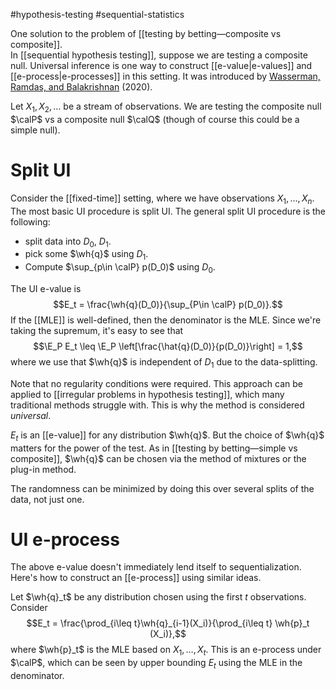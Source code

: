 #hypothesis-testing #sequential-statistics 

One solution to the problem of [[testing by betting—composite vs composite]].  
In [[sequential hypothesis testing]], suppose we are testing a composite null. 
Universal inference is one way to construct [[e-value|e-values]] and [[e-process|e-processes]] in this setting. It was introduced by [Wasserman, Ramdas, and Balakrishnan](https://arxiv.org/abs/1912.11436) (2020). 

Let $X_1,X_2, \dots$ be a stream of observations. We are testing the composite null $\calP$ vs a composite null $\calQ$ (though of course this could be a simple null). 

# Split UI 

Consider the [[fixed-time]] setting, where we have observations $X_1, \dots, X_n$. The most basic UI procedure is split UI. The general split UI procedure is the following: 
- split data into $D_0$, $D_1$. 
- pick some $\wh{q}$ using $D_1$. 
- Compute $\sup_{p\in \calP} p(D_0)$ using $D_0$. 

The UI e-value is $$E_t = \frac{\wh{q}(D_0)}{\sup_{P\in \calP} p(D_0)}.$$If the [[MLE]] is well-defined, then the denominator is the MLE. Since we're taking the supremum, it's easy to see that 
$$\E_P E_t \leq \E_P \left[\frac{\hat{q}(D_0)}{p(D_0)}\right] = 1,$$where we use that $\wh{q}$ is independent of $D_1$ due to the data-splitting. 

Note that no regularity conditions were required. This approach can be applied to [[irregular problems in hypothesis testing]], which many traditional methods struggle with. This is why the method is considered _universal_. 

$E_t$ is an [[e-value]] for any distribution $\wh{q}$. But the choice of $\wh{q}$ matters for the power of the test. As in [[testing by betting—simple vs composite]], $\wh{q}$ can be chosen via the method of mixtures or the plug-in method. 
 
The randomness can be minimized by doing this over several splits of the data, not just one. 

# UI e-process 

The above e-value doesn't immediately lend itself to sequentialization. Here's how to construct an [[e-process]] using similar ideas. 

Let $\wh{q}_t$ be any distribution chosen using the first $t$ observations. Consider $$E_t = \frac{\prod_{i\leq t}\wh{q}_{i-1}(X_i)}{\prod_{i\leq t} \wh{p}_t (X_i)},$$where $\wh{p}_t$ is the MLE based on $X_1, \dots, X_t$.  This is an e-process under $\calP$, which can be seen by upper bounding $E_t$ using the MLE in the denominator.  


